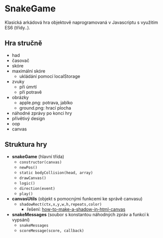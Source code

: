 # SnakeGame
Klasická arkádová hra objektově naprogramovaná v Javascriptu s využitím ES6 (třídy..).
## Hra stručně
- had
- časovač
- skóre
- maximální skóre
  - ukládání pomocí localStorage
- zvuky
  - při úmrtí 
  - při potravě
- obrázky
  - apple.png: potrava, jablko
  - ground.png: hrací plocha
- náhodné zprávy po konci hry
- přívětivý design
- oop
- canvas
## Struktura hry
- **snakeGame** (hlavní třída)
  - `constructor(canvas)`
  - `newPos()`
  - `static bodyCollision(head, array)`
  - `drawCanvas()`
  - `logic()`
  - `direction(event)`
  - `play()`
- **canvasUtils** (objekt s pomocnými funkcemi ke správě canvasu)
  - `shadowRect(ctx,x,y,w,h,repeats,color)` 
    - řešení: [how-to-make-a-shadow-in-html-canvas](https://stackoverflow.com/questions/29393591/how-to-make-a-shadow-in-html-canvas)
- **snakeMessages** (soubor s konstantou náhodných zpráv a funkcí k vypsání)
  - `snakeMessages`
  - `scoreMessage(score, callback)`
  
  
   
